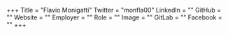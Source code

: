 +++
Title = "Flavio Monigatti"
Twitter = "monfla00"
LinkedIn = ""
GitHub = ""
Website = ""
Employer = ""
Role = ""
Image = ""
GitLab = ""
Facebook = ""
+++
